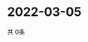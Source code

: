 # 2022-03-05
  共 0条

  <!-- BEGIN -->
  <!-- 最后更新时间Sat Mar 05 2022 18:06:19 GMT+0000 (Coordinated Universal Time) -->
  
  <!-- END -->
  
  
